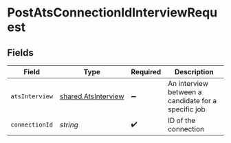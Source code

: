 # PostAtsConnectionIdInterviewRequest


## Fields

| Field                                                      | Type                                                       | Required                                                   | Description                                                |
| ---------------------------------------------------------- | ---------------------------------------------------------- | ---------------------------------------------------------- | ---------------------------------------------------------- |
| `atsInterview`                                             | [shared.AtsInterview](../../models/shared/atsinterview.md) | :heavy_minus_sign:                                         | An interview between a candidate for a specific job        |
| `connectionId`                                             | *string*                                                   | :heavy_check_mark:                                         | ID of the connection                                       |